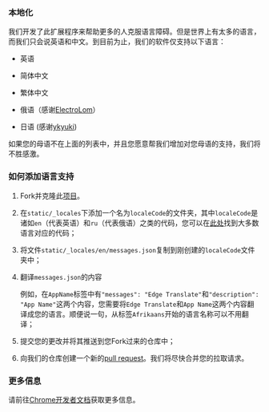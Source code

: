 ### 本地化

我们开发了此扩展程序来帮助更多的人克服语言障碍。但是世界上有太多的语言，而我们只会说英语和中文。到目前为止，我们的软件仅支持以下语言：

- 英语
  
- 简体中文
  
- 繁体中文

- 俄语（感谢[ElectroLom](https://github.com/electrolom42)）

- 日语 (感谢[ykyuki](https://github.com/ykyuki))

如果您的母语不在上面的列表中，并且您愿意帮我们增加对您母语的支持，我们将不胜感激。

### 如何添加语言支持

1. Fork并克隆此[项目](https://github.com/EdgeTranslate/EdgeTranslate)。

2. 在`static/_locales`下添加一个名为`localeCode`的文件夹，其中`localeCode`是诸如`en`（代表英语）和`ru`（代表俄语）之类的代码，您可以在[此处](https://github.com/EdgeTranslate/EdgeTranslate/blob/master/src/popup/languages.js)找到大多数语言对应的代码；

3. 将文件`static/_locales/en/messages.json`复制到刚创建的`localeCode`文件夹中；

4. 翻译`messages.json`的内容

   例如，在`AppName`标签中有`"messages": "Edge Translate"`和`"description": "App Name"`这两个内容，您需要将`Edge Translate`和`App Name`这两个内容翻译成您的语言。顺便说一句，从标签`Afrikaans`开始的语言名称可以不用翻译；

5. 提交您的更改并将其推送到您Fork过来的仓库中；

6. 向我们的仓库创建一个新的[pull request](https://github.com/EdgeTranslate/EdgeTranslate/pulls)。我们将尽快合并您的拉取请求。

### 更多信息

请前往[Chrome开发者文档](https://developer.chrome.com/extensions/i18n)获取更多信息。
